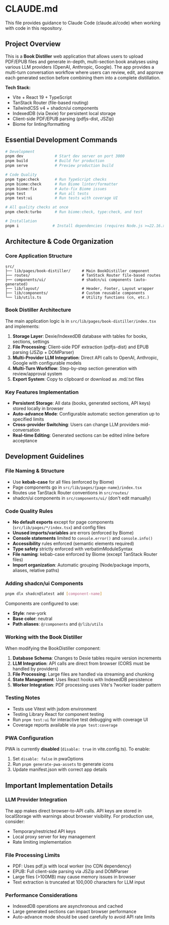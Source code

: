 # CLAUDE.md

This file provides guidance to Claude Code (claude.ai/code) when working with code in this repository.

## Project Overview

This is a **Book Distiller** web application that allows users to upload PDF/EPUB files and generate in-depth, multi-section book analyses using various LLM providers (OpenAI, Anthropic, Google). The app provides a multi-turn conversation workflow where users can review, edit, and approve each generated section before combining them into a complete distillation.

**Tech Stack:**
- Vite + React 19 + TypeScript
- TanStack Router (file-based routing)
- TailwindCSS v4 + shadcn/ui components
- IndexedDB (via Dexie) for persistent local storage
- Client-side PDF/EPUB parsing (pdfjs-dist, JSZip)
- Biome for linting/formatting

## Essential Development Commands

```bash
# Development
pnpm dev              # Start dev server on port 3000
pnpm build            # Build for production
pnpm serve            # Preview production build

# Code Quality
pnpm type:check       # Run TypeScript checks
pnpm biome:check      # Run Biome linter/formatter
pnpm biome:fix        # Auto-fix Biome issues
pnpm test             # Run all tests
pnpm test:ui          # Run tests with coverage UI

# All quality checks at once
pnpm check:turbo      # Run biome:check, type:check, and test

# Installation
pnpm i               # Install dependencies (requires Node.js >=22.16.x)
```

## Architecture & Code Organization

### Core Application Structure

```
src/
├── lib/pages/book-distiller/     # Main BookDistiller component
├── routes/                       # TanStack Router file-based routes
├── components/ui/                # shadcn/ui components (auto-generated)
├── lib/layout/                   # Header, Footer, Layout wrapper
├── lib/components/               # Custom reusable components
└── lib/utils.ts                  # Utility functions (cn, etc.)
```

### Book Distiller Architecture

The main application logic is in `src/lib/pages/book-distiller/index.tsx` and implements:

1. **Storage Layer**: Dexie/IndexedDB database with tables for books, sections, settings
2. **File Processing**: Client-side PDF extraction (pdfjs-dist) and EPUB parsing (JSZip + DOMParser)
3. **Multi-Provider LLM Integration**: Direct API calls to OpenAI, Anthropic, Google with configurable models
4. **Multi-Turn Workflow**: Step-by-step section generation with review/approval system
5. **Export System**: Copy to clipboard or download as .md/.txt files

### Key Features Implementation

- **Persistent Storage**: All data (books, generated sections, API keys) stored locally in browser
- **Auto-advance Mode**: Configurable automatic section generation up to specified limits
- **Cross-provider Switching**: Users can change LLM providers mid-conversation
- **Real-time Editing**: Generated sections can be edited inline before acceptance

## Development Guidelines

### File Naming & Structure

- Use **kebab-case** for all files (enforced by Biome)
- Page components go in `src/lib/pages/{page-name}/index.tsx`
- Routes use TanStack Router conventions in `src/routes/`
- shadcn/ui components in `src/components/ui/` (don't edit manually)

### Code Quality Rules

- **No default exports** except for page components (`src/lib/pages/*/index.tsx`) and config files
- **Unused imports/variables** are errors (enforced by Biome)
- **Console statements** limited to `console.error()` and `console.info()`
- **Accessibility** rules enforced (semantic elements required)
- **Type safety** strictly enforced with verbatimModuleSyntax
- **File naming**: kebab-case enforced by Biome (except TanStack Router files)
- **Import organization**: Automatic grouping (Node/package imports, aliases, relative paths)

### Adding shadcn/ui Components

```bash
pnpm dlx shadcn@latest add [component-name]
```

Components are configured to use:
- **Style**: new-york
- **Base color**: neutral
- **Path aliases**: `@/components` and `@/lib/utils`

### Working with the Book Distiller

When modifying the BookDistiller component:

1. **Database Schema**: Changes to Dexie tables require version increments
2. **LLM Integration**: API calls are direct from browser (CORS must be handled by providers)
3. **File Processing**: Large files are handled via streaming and chunking
4. **State Management**: Uses React hooks with IndexedDB persistence
5. **Worker Integration**: PDF processing uses Vite's ?worker loader pattern

### Testing Notes

- Tests use Vitest with jsdom environment
- Testing Library React for component testing
- Run `pnpm test:ui` for interactive test debugging with coverage UI
- Coverage reports available via `pnpm test:coverage`

### PWA Configuration

PWA is currently **disabled** (`disable: true` in vite.config.ts). To enable:
1. Set `disable: false` in pwaOptions
2. Run `pnpm generate-pwa-assets` to generate icons
3. Update manifest.json with correct app details

## Important Implementation Details

### LLM Provider Integration

The app makes direct browser-to-API calls. API keys are stored in localStorage with warnings about browser visibility. For production use, consider:
- Temporary/restricted API keys
- Local proxy server for key management
- Rate limiting implementation

### File Processing Limits

- PDF: Uses pdf.js with local worker (no CDN dependency)
- EPUB: Full client-side parsing via JSZip and DOMParser
- Large files (>100MB) may cause memory issues in browser
- Text extraction is truncated at 100,000 characters for LLM input

### Performance Considerations

- IndexedDB operations are asynchronous and cached
- Large generated sections can impact browser performance
- Auto-advance mode should be used carefully to avoid API rate limits